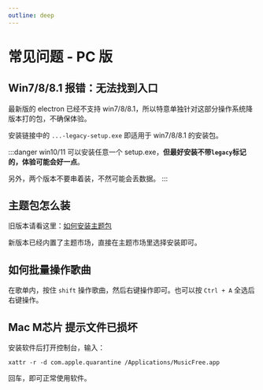 ```yaml
---
outline: deep
---
```


# 常见问题 - PC 版


## Win7/8/8.1 报错：无法找到入口

最新版的 electron 已经不支持 win7/8/8.1，所以特意单独针对这部分操作系统降版本打的包，不确保体验。

安装链接中的 `...-legacy-setup.exe` 即适用于 win7/8/8.1 的安装包。

:::danger
win10/11 可以安装任意一个 setup.exe，**但最好安装不带`legacy`标记的，体验可能会好一点**。

另外，两个版本不要串着装，不然可能会丢数据。
:::

## 主题包怎么装

旧版本请看这里：[如何安装主题包](/usage/pc/install-theme)

新版本已经内置了主题市场，直接在主题市场里选择安装即可。


## 如何批量操作歌曲

在歌单内，按住 `shift` 操作歌曲，然后右键操作即可。也可以按 `Ctrl + A` 全选后右键操作。


## Mac M芯片 提示文件已损坏

安装软件后打开控制台，输入：

```
xattr -r -d com.apple.quarantine /Applications/MusicFree.app
```

回车，即可正常使用软件。